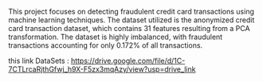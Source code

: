 This project focuses on detecting fraudulent credit card transactions using machine learning techniques. The dataset utilized is the anonymized credit card transaction dataset, which contains 31 features resulting from a PCA transformation. The dataset is highly imbalanced, with fraudulent transactions accounting for only 0.172% of all transactions.

this link DataSets : https://drive.google.com/file/d/1C-7CTLrcaRjthGfwj_h9X-F5zx3mqAzy/view?usp=drive_link
